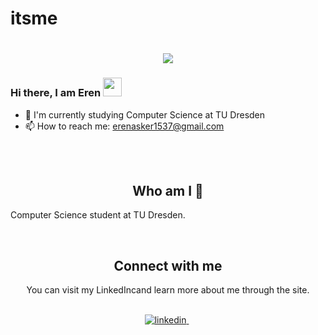 # itsme
<h1 align="center">
  <a href="https://git.io/typing-svg">
    <img src="https://readme-typing-svg.herokuapp.com/?lines=Hello!+👋;I+am+Eren++Asker&center=true&size=25">
  </a>
</h1>

### Hi there, I am Eren <img src="https://user-images.githubusercontent.com/42378118/110234147-e3259600-7f4e-11eb-95be-0c4047144dea.gif" width="30">

- 💬 I'm currently studying Computer Science at TU Dresden
- 📫 How to reach me: erenasker1537@gmail.com

<br></br>

<h2 align="center">
Who am I 👀 
</h2>
Computer Science student at TU Dresden.   
</p>
<center>
<br>

<h2 align="center">
Connect with me 
</h2>
<p align="center">
  You can visit my LinkedIncand learn more about me through the site. <br>
</p>  
<br>



<a href="https://www.linkedin.com/in/eren-asker-b98663223" target="_blank">
<img src=https://img.shields.io/badge/linkedin-%231E77B5.svg?&style=for-the-badge&logo=linkedin&logoColor=white alt=linkedin style="margin-bottom: 5px;" />
</a> &nbsp;

  
</div>  
